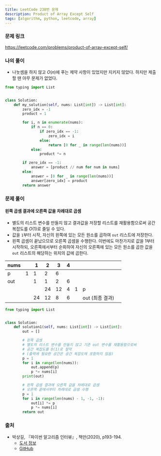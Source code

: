 ```yaml
---
title: LeetCode 238번 문제
description: Product of Array Except Self
tags: [algorithm, python, leetcode, array]
---
```


### 문제 링크

https://leetcode.com/problems/product-of-array-except-self/

### 나의 풀이

- 나눗셈을 하지 않고 $O(n)$에 푸는 제약 사항이 있었지만 지키지 않았다. 하지만 제출할 땐 아무 문제가 없었다.

```python
from typing import List


class Solution:
    def my_solution(self, nums: List[int]) -> List[int]:
        zero_idx = -1
        product = 1

        for i, n in enumerate(nums):
            if n == 0:
                if zero_idx == -1:
                    zero_idx = i
                else:
                    return [0 for _ in range(len(nums))]
            else:
                product *= n

        if zero_idx == -1:
            answer = [product // num for num in nums]
        else:
            answer = [0 for _ in range(len(nums))]
            answer[zero_idx] = product
        return answer
```

### 문제 풀이

#### 왼쪽 곱셈 결과에 오른쪽 값을 차례대로 곱셈

- 별도의 리스트 변수를 만들지 않고 결과값을 저장할 리스트를 재활용함으로써 공간 복잡도를 $O(1)$로 줄일 수 있다.
- 값을 `1`부터 시작, 자신의 왼쪽에 있는 모든 원소를 곱하여 `out` 리스트에 저장한다.
- 왼쪽 곱셈이 끝났으므로 오른쪽 곱셈을 수행한다. 이번에도 마찬가지로 값을 1부터 시작하되, 오른쪽에서부터 순회하여 자신의 오른쪽에 있는 모든 원소를 곱한 값을 `out` 리스트의 해당하는 위치의 값에 곱한다.

|nums||1|2|3|4||||
|---|---|---|---|---|---|---|---|---|
|p|1|1|2|6|||||
|out||1|1|2|6||||
||||24|12|4|1|p
|||24|12|8|6||out (최종 결과)

```python
from typing import List


class Solution:
    def solution1(self, nums: List[int]) -> List[int]:
        out = []

        # 왼쪽 곱셈
        # 별도의 리스트 변수를 만들지 않고 기존 out 변수를 재활용함으로써
        # 공간 복잡도를 O(1)로 절약
        # (출력에 필요한 공간은 공간 복잡도에 포함하지 않음)
        p = 1
        for i in range(len(nums)):
            out.append(p)
            p *= nums[i]
        print(out)

        # 왼쪽 곱셈 결과에 오른쪽 값을 차례대로 곱셈
        # 오른쪽 끝에서부터 차례대로 곱셈 수행
        p = 1
        for i in range(len(nums) - 1, -1, -1):
            out[i] *= p
            p *= nums[i]
        return out
```


### 출처

- 박상길, 『파이썬 알고리즘 인터뷰』, 책만(2020), p193-194.
  - [도서 정보](https://www.onlybook.co.kr/entry/algorithm-interview)
  - [GitHub](https://github.com/onlybooks/algorithm-interview)
